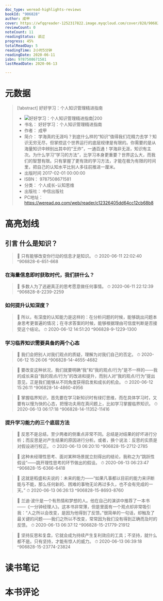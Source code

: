 ```yaml
---
doc_type: weread-highlights-reviews
bookId: "906828"
author: 成甲
cover: https://wfqqreader-1252317822.image.myqcloud.com/cover/828/906828/t7_906828.jpg
reviewCount: 0
noteCount: 11
readingStatus: 读过
progress: 45%
totalReadDay: 5
readingTime: 2小时5分钟
readingDate: 2020-06-11
isbn: 9787508671581
lastReadDate: 2020-06-13

---
```

# 元数据
> [!abstract] 好好学习：个人知识管理精进指南
> - ![ 好好学习：个人知识管理精进指南|200](https://wfqqreader-1252317822.image.myqcloud.com/cover/828/906828/t7_906828.jpg)
> - 书名： 好好学习：个人知识管理精进指南
> - 作者： 成甲
> - 简介： 学海真的无涯吗？到底什么样的“知识”值得我们花精力去学？知识无穷无尽，但掌控这个世界运行的底层规律是有限的。你需要的是从海量知识中辨别出其中的“王炸”，一通百通！学海非无涯，知识有主次。为什么学习“学习的方法”，比学习本身更重要？世界这么大，而我们的智慧有限。只有掌握了更有效的学习方法，才能在极为有限的时间里，把自己的认知水平比别人多往前推进一厘米。
> - 出版时间 2017-02-01 00:00:00
> - ISBN： 9787508671581
> - 分类： 个人成长-认知思维
> - 出版社： 中信出版社
> - PC地址：https://weread.qq.com/web/reader/c12326405dd64cc12cb68b8

# 高亮划线

## 引言 什么是知识？

> 📌 只有能够改变你行动的信息才是知识。 
> ⏱ 2020-06-11 22:02:40 ^906828-6-651-668

### 在海量信息即时获取时代，我们拼什么？

> 📌 多数人为了逃避真正的思考愿意做任何事情。 
> ⏱ 2020-06-11 22:12:39 ^906828-8-2239-2259

### 如何提升认知深度？

> 📌 所以，有深度的认知能力是这样的：在分析问题的时候，能够跳出问题本身思考更普遍的情况；在寻求答案的时候，能够根据理由可信度判断是否接受这个结论。 
> ⏱ 2020-06-12 14:51:20 ^906828-9-1229-1300

### 学习临界知识需要具备的两个心态

> 📌 我们会把别人对我们观点的质疑，理解为对我们自己的否定。 
> ⏱ 2020-06-12 15:26:06 ^906828-14-4655-4682

> 📌 要改变这种状况，我们就要明确“我”和“我的观点/行为”是不一样的——我的成长来自“我的观点/行为”的改进和提升，而别人对“我的观点/行为”提出意见，正是我们能够从不同角度获得启发和成长的机会。 
> ⏱ 2020-06-12 15:26:11 ^906828-14-4860-4956

> 📌 掌握临界知识，首先要在学习新知识时有绿灯思维，而在具体学习时，又要有以慢为快的心态，把慢功夫用在真问题上，比如学习掌握临界知识。 
> ⏱ 2020-06-13 06:17:18 ^906828-14-11352-11416

### 提升学习能力的三个底层方法

> 📌 反思不是总结，至少两者的侧重点非常不同。总结是对结果的好坏进行分析；而反思是对产生结果的原因进行分析。或者，换个说法：反思的实质是对假设进行校正。 
> ⏱ 2020-06-13 06:20:10 ^906828-15-2712-2785

> 📌 这种未经理性思考、面对某种场景就立刻得出的结论，我称之为“跳跃性假设”——跳开理性思考的环节做出的假设。 
> ⏱ 2020-06-13 06:23:47 ^906828-15-6366-6418

> 📌 这就是稻盛和夫说的：未来的能力——“如果凡事都以目前的能力来评断能与不能，那么任何新的、困难的事物无论再过多久，也不会有完成的一天。” 
> ⏱ 2020-06-13 06:26:13 ^906828-15-8693-8760

> 📌 兰迪·波什是一个有热情和梦想的人。他在自己的演讲中推荐了一本书——《一分钟经理人》。这本书非常薄，但是里面有一个观点却非常吸引我：“人之所以会改变，是因为他得到了反馈。”很简单的一句话，却触及了最关键的问题——我们之所以不改变，常常因为我们没有得到正确而及时的反馈。 
> ⏱ 2020-06-13 06:37:12 ^906828-15-21779-21912

> 📌 坚持反思和复盘，它就会成为持续产生复利效应的工具；不坚持，就什么都不是。只有坚持，才能有惊人的威力。 
> ⏱ 2020-06-13 06:39:18 ^906828-15-23774-23824

# 读书笔记

# 本书评论
